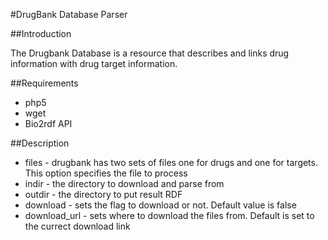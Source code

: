 #DrugBank Database Parser

##Introduction

The Drugbank Database is a resource that describes and links drug information with drug target information.

##Requirements

* php5
* wget
* Bio2rdf API

##Description

* files - drugbank has two sets of files one for drugs and one for targets. This option specifies the file to process
* indir - the directory to download and parse from
* outdir - the directory to put result RDF
* download - sets the flag to download or not. Default value is false
* download_url - sets where to download the files from. Default is set to the currect download link